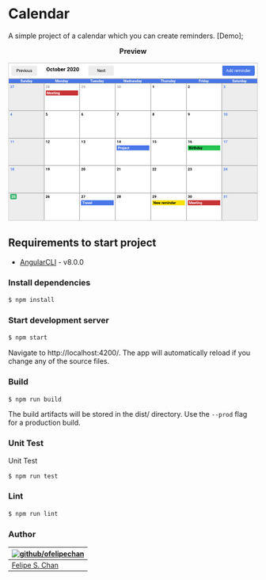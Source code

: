 # Calendar

A simple project of a calendar which you can create reminders.
[Demo];

<p align="center">
    <b>Preview</b>
</p>

<p align="center">
    <img src="https://raw.githubusercontent.com/ofelipechan/angular-calendar/master/preview.png" width="650">
</p>


## Requirements to start project

* [AngularCLI](https://cli.angular.io/)  - v8.0.0

### Install dependencies

```bash
$ npm install
```

### Start development server 

```bash
$ npm start
```
Navigate to http://localhost:4200/. The app will automatically reload if you change any of the source files.

### Build

```bash
$ npm run build
```

The build artifacts will be stored in the dist/ directory. Use the `--prod` flag for a production build.

### Unit Test

Unit Test

```bash
$ npm run test
```

### Lint

```bash
$ npm run lint
```

### Author

| [![github/ofelipechan](https://avatars0.githubusercontent.com/u/26874734?v=3&s=115)](https://github.com/ofelipechan "Checkout github") |
|---|
| [Felipe S. Chan](https://github.com/ofelipechan) |
